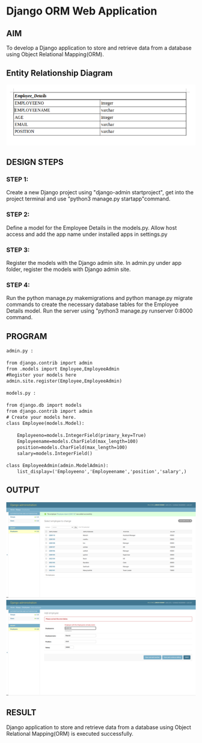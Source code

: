 # Django ORM Web Application

## AIM
To develop a Django application to store and retrieve data from a database using Object Relational Mapping(ORM).

## Entity Relationship Diagram

![images](images/ERDiagram.png)

## DESIGN STEPS

### STEP 1:

Create a new Django project using "django-admin startproject", get into the project
terminal and use "python3 manage.py startapp"command.


### STEP 2:

Define a model for the Employee Details in the models.py. Allow host access and add
the app name under installed apps in settings.py

### STEP 3:

Register the models with the Django admin site. In admin.py under app folder,
register the models with Django admin site.

### STEP 4:

Run the python manage.py makemigrations and python manage.py migrate
commands to create the necessary database tables for the Employee Details model.
Run the server using "python3 manage.py runserver 0:8000 command.

## PROGRAM
```
admin.py :

from django.contrib import admin
from .models import Employee,EmployeeAdmin
#Register your models here
admin.site.register(Employee,EmployeeAdmin)

models.py :

from django.db import models
from django.contrib import admin
# Create your models here.
class Employee(models.Model):

    Employeeno=models.IntegerField(primary_key=True)
    Employeename=models.CharField(max_length=100)
    position=models.CharField(max_length=100)
    salary=models.IntegerField()

class EmployeeAdmin(admin.ModelAdmin):
    list_display=('Employeeno','Employeename','position','salary',)
```

## OUTPUT


![images](images/Employeenames.png)
![images](images/Employeeeroor.png)



## RESULT

Django application to store and retrieve data from a database using Object Relational Mapping(ORM) is executed successfully.